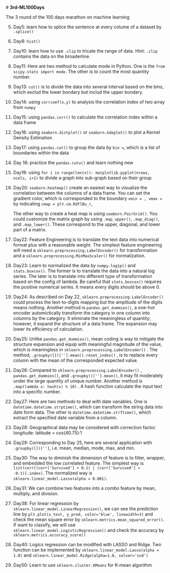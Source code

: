 ﻿﻿﻿﻿﻿﻿﻿﻿﻿﻿﻿﻿﻿﻿﻿﻿﻿﻿# **﻿3rd-ML100Days**

The 3 round of the 100 days marathon on machine learning

5. Day5: learn how to splice the sentence at every colume of a dataset by `` .splice()``

8. Day8: ``hist()``

10. Day10: learn how to use `.clip` to tricate the range of data. Hint: `.clip` contains the data on the broaderline.
11. Day11: Here are two method to calculate mode in Python. One is the `from scipy.stats import mode`. The other is to count the most quantity number.

13.  Day13: `cut()`  is to divide the data into several interval based on the bins, which exclud the lower bondary but includ the upper bondary.

14.  Day14: using `corrcoef(x,y)` to analysis the correlation index of two array from `numpy` 

15. Day15: using `pandas.corr()` to calculate the correlation index within a data frame

16. Day16: using `seaborn.distplot()` or `seaborn.kdeplot()` to plot a Kernel Density Estimation

17. Day17: using `pandas.cut()` to group the data by `bin =`, which is a list of boundaries within the data 

18. Day 18: practice the `pandas.cutu()` and learn nothing new

19. Day19: using `for i in range(len(x)):
    matplotlib.pyplot(nrows, ncols, i+1)` to divide a graph into sub-graph based on their group

20. Day20: `seaborn.heatmap()` create an easiest way to visualize the correlation between the columns of a data frame. You can set the gradient color, which is corresponded to the boundary `vmin = , vmax = ` by indicating `cmap = plt.cm.RdYlBu_r`,

     The other way to create a heat map is using `seaborn.PairGrid()`. You could customize the matrix graph by using `.map_upper()`, `.map_diag()`, and `.map_lower()`. These correspond to the upper, diagonal, and lower part of a matrix. 

22. Day22: Feature Engineering is to translate the text data into numerical format plus with a reasonable weight. The simplest feature engineering will need a `sklearn.preprocessing.LabelEncoder()` for transformation and a `sklearn.preprocessing.MinMaxScaler()` for normalization.

23. Day23: Learn to normalized the data by `numpy.log1p()` and `stats.boxcox()`. The former is to translate the data into a natural log series. The later is to translate into different type of transformation based on the config of lambda. Be careful that `stats.boxcox()` requires the positive numerical series. It means every digits should be above 0.

24. Day24: As described on Day 22, `sklearn.preprocessing.LabelEncoder()` could process the text-to-digits mapping but the amplitude of the digits means nothing. Another method is `pandas.get_dummies()`, a one-hot encoder automictically transform the category in one column into columns by the category. It eliminate the meaningless of quantity; however, it expand the structure of a data frame. The expansion may lower its efficiency of calculation.

25. Day25: Unlike `pandas.get_dummies()`, mean coding is way to mitigate the structure expansion and equip with meaningful magnitude of the value, which is meaningless in `sklearn.preprocessing.LabelEncoder()` . The method, `.groupby([])[''].mean().reset_index()` , is to replace every column with the mean of the corresponded expected value.

26. Day26: Compared to `sklearn.preprocessing.LabelEncoder()` , `pandas.get_dummies()`, and  `.groupby()[''].mean()`, it may fit moderately under the large quantity of unique number. Another method is `.map(lambda x: hash(x) % 10)` . A hash function calculate the input text into a specific number.

27. Day27: Here are two methods to deal with date variables. One is `datetime.datetime.strptime()`, which can transform the string data into date form data. The other is `datetime.datetime.strftime()`, which extract the specified date variable from a column. 

28. Day28: Geographical data may be considered with correction factor. longitude: latitude = cos(40.75):1

29. Day29: Corresponding to Day 25, here are several application with `.groupby([])['']`, i.e. mean, median, mode, max, and min.

30. Day30: The way to diminish the dimension of feature is to filter, wrapper, and embedded the low correlated feature. The simplest way is `list(corr[(corr['Survived'] > 0.1) | (corr['Survived'] < -0.1)].index)`. The normalized way is `sklearn.linear_model.Lasso(alpha = 0.001)`.

31. Day31: We can combine two features into a combo feature by mean, multiply, and division.

38. Day38: For linear regression by `sklearn.linear_model.LinearRegression()`, we can see the prediction line by `plt.plot(x_test, y_pred, color='blue', linewidth=3)` and check the mean square error by `sklearn.metrics.mean_squared_error()`. If want to classify, we will use `sklearn.linear_model.LogisticRegression()` and check the accuracy by `sklearn.metrics.accuracy_score()`

40. Day40: Logics regression can be modified with LASSO and Ridge. Two function can be implemented by `sklearn.linear_model.Lasso(alpha = 1.0)` and `sklearn.linear_model.Ridge(alpha=1.0, solver='svd')`

41. Day50: Learn to use `sklearn.cluster.KMeans` for K-mean algorithm








